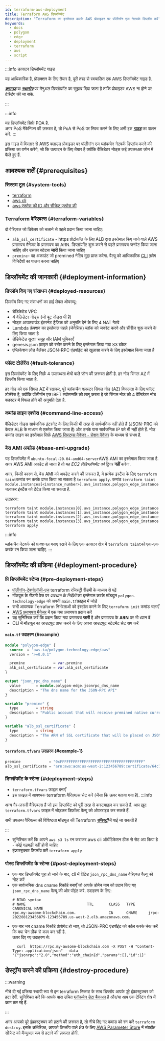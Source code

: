 ```yaml
---
id: terraform-aws-deployment
title: Terraform AWS डिप्लॉयमेंट
description: "Terraform का इस्तेमाल करके AWS प्रोवाइडर पर पॉलीगॉन एज नेटवर्क डिप्लॉय करें"
keywords:
  - docs
  - polygon
  - edge
  - deployment
  - terraform
  - aws
  - script
---
```

:::info उत्पादन डिप्लॉयमेंट गाइड

यह आधिकारिक है, प्रोडक्शन के लिए तैयार है, पूरी तरह से स्वचालित एक AWS डिप्लॉयमेंट गाइड है.

***[क्लाउड](set-up-ibft-on-the-cloud)*** या ***[स्थानीय](set-up-ibft-locally)*** पर मैनुअल डिप्लॉयमेंट
का सुझाव दिया जाता है ताकि प्रोवाइडर AWS ना होने पर टेस्टिंग की जा सके.

:::

:::info

यह डिप्लॉयमेंट सिर्फ़ POA है.    
अगर PoS मैकेनिज्म की ज़रूरत है, तो PoA से PoS पर स्विच करने के लिए अभी इस ***[गाइड](/docs/edge/consensus/migration-to-pos)*** का पालन करें.
:::

इस गाइड में विस्तार से AWS क्लाउड प्रोवाइडर पर पॉलीगॉन एज ब्लॉकचेन नेटवर्क डिप्लॉय करने की प्रक्रिया का वर्णन करेंगे,
जो कि उत्पादन के लिए तैयार है क्योंकि वैलिडेटर नोड्स कई उपलब्धता ज़ोन में फैले हुए हैं.

## आवश्यक शर्तें {#prerequisites}

### सिस्टम टूल {#system-tools}
* [terraform](https://www.terraform.io/)
* [aws cli](https://docs.aws.amazon.com/cli/latest/userguide/getting-started-install.html)
* [aws एक्सेस की ID और सीक्रेट एक्सेस की](https://docs.aws.amazon.com/cli/latest/userguide/getting-started-prereqs.html#getting-started-prereqs-keys)

### Terraform वेरिएबल्स {#terraform-variables}
दो वेरिएबल जो डिवेलप को चलाने से पहले प्रदान किया जाना चाहिए:

* `alb_ssl_certificate` - https प्रोटोकॉल के लिए ALB द्वारा इस्तेमाल किए जाने वाले AWS प्रमाणपत्र मैनेजर के प्रमाणपत्र का ARN.      डिप्लॉयमेंट शुरू करने से पहले प्रमाणपत्र जनरेट किया जाना चाहिए और उसका स्टेटस **जारी** किया जाना चाहिए
* `premine`- वह अकाउंट जो premined नेटिव मुद्रा प्राप्त करेगा.
वैल्यू को आधिकारिक [CLI](/docs/edge/get-started/cli-commands#genesis-flags) फ़्लैग विनिर्देशों का पालन करना चाहिए

## डिप्लॉयमेंट की जानकारी {#deployment-information}
### डिप्लॉय किए गए संसाधन {#deployed-resources}
डिप्लॉय किए गए संसाधनों का हाई लेवल ओवरव्यू:

* डेडिकेटेड VPC
* 4 वेलिडेटर नोड्स (जो बूट नोड्स भी हैं)
* नोड्स आउटबाउंड इंटरनेट ट्रैफ़िक को अनुमति देने के लिए 4 NAT गेटवे
* Lambda फ़ंक्शन का इस्तेमाल पहले (जेनेसिस) ब्लॉक को जनरेट करने और सीरीज़ शुरू करने के लिए किया जाता है
* डेडिकेटेड सुरक्षा समूह और IAM भूमिकाएँ
* genesis.json फ़ाइल को स्टोर करने के लिए इस्तेमाल किया गया S3 बकेट
* एप्लिकेशन लोड बैलेंसर JSON-RPC एंडपॉइंट को खुलासा करने के लिए इस्तेमाल किया जाता है

### फॉल्ट टोलेरेंस {#fault-tolerance}

इस डिप्लॉयमेंट के लिए सिर्फ़ 4 उपलब्धता क्षेत्रों वाले ज़ोन की ज़रूरत होती है. हर नोड सिंगल AZ में डिप्लॉय किया जाता है.

हर नोड को एक सिंगल AZ में रखकर, पूरे ब्लॉकचैन क्लस्टर सिंगल नोड (AZ) विफलता के लिए फॉल्ट टोलेरेंस है, क्योंकि पॉलीगॉन एज IBFT सर्वसम्मति को लागू करता है
जो सिंगल नोड को 4 वैलिडेटर नोड क्लस्टर में विफल होने की अनुमति देता है.

### कमांड लाइन एक्सेस {#command-line-access}

वैलिडेटर नोड्स सार्वजनिक इंटरनेट के लिए किसी भी तरह से सार्वजनिक नहीं होते हैं (JSON-PRC को केवल ALB के माध्यम से एक्सेस किया जाता है)
और उनके पास सार्वजनिक IP पते भी नहीं होते हैं.   नोड कमांड लाइन का इस्तेमाल सिर्फ़ [AWS सिस्टम्स मैनेजर - सेशन मैनेजर](https://aws.amazon.com/systems-manager/features/) के माध्यम से संभव है.

### बेस AMI अपग्रेड {#base-ami-upgrade}

यह डिप्लॉयमेंट में `ubuntu-focal-20.04-amd64-server`AWS AMI का इस्तेमाल किया जाता है. अगर AWS AMI अपडेट हो जाता है तो यह *EC2 रिडिप्लॉयमेंट को* ट्रिगर **नहीं** करेगा.

अगर, किसी कारण से, बेस AMI को अपडेट करने की ज़रूरत है, ये प्रत्येक इंस्टैंस के लिए `terraform taint`कमांड रन करके प्राप्त किया जा सकता है `terraform apply`.    कमांड     `terraform taint module.instances[<instance_number>].aws_instance.polygon_edge_instance`चलाकर इंस्टैंस को टेंटेड
किया जा सकता है.

उदाहरण:
```shell
terraform taint module.instances[0].aws_instance.polygon_edge_instance
terraform taint module.instances[1].aws_instance.polygon_edge_instance
terraform taint module.instances[2].aws_instance.polygon_edge_instance
terraform taint module.instances[3].aws_instance.polygon_edge_instance
terraform apply
```

:::info

ब्लॉकचैन नेटवर्क को फ़ंक्शनल बनाए रखने के लिए एक उत्पादन क्षेत्र में `terraform taint`को एक-एक करके रन किया जाना चाहिए.
:::

## डिप्लॉयमेंट की प्रक्रिया {#deployment-procedure}

### प्रि डिप्लॉयमेंट स्टेप्स {#pre-deployment-steps}
* [पॉलीगॉन-टेक्नोलॉजी-एज](https://registry.terraform.io/modules/aws-ia/polygon-technology-edge/aws) terraform रजिस्ट्री रीडमी के माध्यम से पढ़ें
* मॉड्यूल के रीडमी पेज पर *प्रावधान के निर्देशों* का इस्तेेमाल करके मॉड्यूल `polygon-technology-edge` को अपनी `main.tf`फ़ाइल में जोड़ें
* सभी आवश्यक Terraform निर्भरताओं को इंस्टॉल करने के लिए `terraform init` कमांड चलाएँ
* [AWS प्रमाणपत्र मैनेजर](https://aws.amazon.com/certificate-manager/) में एक नया प्रमाणपत्र प्रदान करें
* यह सुनिश्चित करें कि प्रदान किया गया प्रमाणपत्र **जारी** है और प्रमाणपत्र के **ARN** पर भी ध्यान दें
* CLI में मॉड्यूल का आउटपुट प्राप्त करने के लिए अपना आउटपुट स्टेटमेंट सेट अप करें

#### `main.tf` उदाहरण {#example}
```terraform
module "polygon-edge" {
  source  = "aws-ia/polygon-technology-edge/aws"
  version = ">=0.0.1"

  premine             = var.premine
  alb_ssl_certificate = var.alb_ssl_certificate
}

output "json_rpc_dns_name" {
  value       = module.polygon-edge.jsonrpc_dns_name
  description = "The dns name for the JSON-RPC API"
}

variable "premine" {
  type        = string
  description = "Public account that will receive premined native currency"
}

variable "alb_ssl_certificate" {
  type        = string
  description = "The ARN of SSL certificate that will be placed on JSON-RPC ALB"
}
```

#### `terraform.tfvars` उदाहरण {#example-1}
```terraform
premine             = "0xFFFFFFFFFFFFFFFFFFFFFFFFFFFFFFFFFFFFFF"
alb_ssl_certificate = "arn:aws:acm:us-west-2:123456789:certificate/64c7f117-61f5-435e-878b-83186676a8af"
```

### डिप्लॉयमेंट के स्टेप्स {#deployment-steps}
* `terraform.tfvars` फ़ाइल बनाएँ
* इस फ़ाइल में आवश्यक terraform वैरिएबल्स सेट करें (जैसा कि ऊपर बताया गया है).
:::info

अन्य गैर-ज़रूरी वैरिएबल्स हैं जो इस डिप्लॉमेंट को पूरी तरह से कस्टमाइज़ कर सकते हैं. आप ख़ुद `terraform.tfvars` फ़ाइल में जोड़कर डिफ़ॉल्ट वैल्यू को ओवरराइड कर सकते हैं.

  सभी उपलब्ध वैरिेबल्स की विशिष्टता मॉड्यूल की Terraform ***[रजिस्ट्री](https://registry.terraform.io/modules/aws-ia/polygon-technology-edge/aws)*** में पाई जा सकती है

:::
* सुनिश्चित करें कि आपने `aws s3 ls` रन कराकर aws cli ऑथेंटिकेशन ठीक से सेट अप किया है - कोई गड़बड़ी नहीं होनी चाहिए
* इंफ्रास्ट्रक्चर डिप्लॉय करें `terraform apply`

### पोस्ट डिप्लॉयमेंट के स्टेप्स {#post-deployment-steps}
* एक बार डिप्लॉयमेंट पूरा हो जाने के बाद, cli में प्रिंटेड `json_rpc_dns_name` वेरिएबल वैल्यू को नोट करें
* एक सार्वजनिक dns cname रिकॉर्ड बनाएँ जो आपके डोमेन नाम को प्रदान किए गए `json_rpc_dns_name` वैल्यू की ओर पॉइंट करे. उदाहरण के लिए:
  ```shell
  # BIND syntax
  # NAME                            TTL       CLASS   TYPE      CANONICAL NAME
  rpc.my-awsome-blockchain.com.               IN      CNAME     jrpc-202208123456879-123456789.us-west-2.elb.amazonaws.com.
  ```
* एक बार जब cname रिकॉर्ड प्रोपोगेट हो जाए, तो JSON-PRC एंडपॉइंट को कॉल करके चेक करें कि क्या चेन ठीक से काम कर रही है.   
  ऊपर दिए गए उदाहरण से:
  ```shell
    curl  https://rpc.my-awsome-blockchain.com -X POST -H "Content-Type: application/json" --data '{"jsonrpc":"2.0","method":"eth_chainId","params":[],"id":1}'
  ```

## डेस्ट्रॉय करने की प्रक्रिया {#destroy-procedure}
:::warning

नीचे दी गई प्रक्रिया स्थायी रूप से इन terraform स्क्रिप्ट     के साथ डिप्लॉय आपके पूरे इंफ्रास्ट्रक्चर को हटा देगी.
सुनिश्चित करें कि आपके पास उचित [ब्लॉकचेन डेटा बैकअप](docs/edge/working-with-node/backup-restore) है और/या आप एक टेस्टिंग क्षेत्र में काम कर रहे हैं.

:::

अगर आपको पूरे इंफ्रास्ट्रक्चर को हटाने की ज़रूरत है, तो नीचे दिए गए कमांड को रन करें `terraform destroy`.    इसके अतिरिक्त, आपको डिप्लॉय वाले क्षेत्र के लिए [AWS Parameter Store](https://aws.amazon.com/systems-manager/features/) में संग्रहीत सीक्रेट को
मैन्युअल रूप से हटाने की ज़रूरत होगी.
